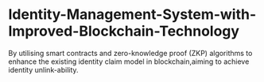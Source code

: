 # Identity-Management-System-with-Improved-Blockchain-Technology
By utilising smart contracts and zero-knowledge proof (ZKP) algorithms to enhance the existing identity claim model in blockchain,aiming to achieve identity unlink-ability.
